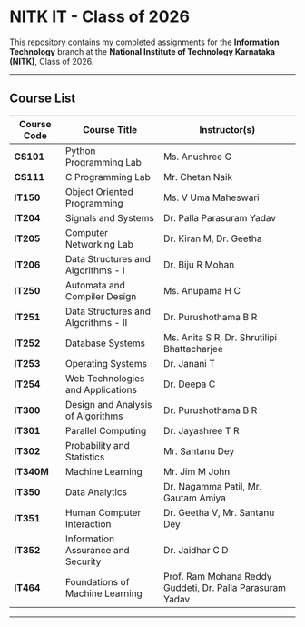 #  NITK IT - Class of 2026

This repository contains my completed assignments for the **Information Technology** branch at the **National Institute of Technology Karnataka (NITK)**, Class of 2026.

---

##  Course List

| Course Code | Course Title                                 | Instructor(s)                                          |
|-------------|-----------------------------------------------|--------------------------------------------------------|
| **CS101**   | Python Programming Lab                        | Ms. Anushree G                                         |
| **CS111**   | C Programming Lab                             | Mr. Chetan Naik                                        |
| **IT150**   | Object Oriented Programming                   | Ms. V Uma Maheswari                                    |
| **IT204**   | Signals and Systems                           | Dr. Palla Parasuram Yadav                              |
| **IT205**   | Computer Networking Lab                       | Dr. Kiran M, Dr. Geetha                                |
| **IT206**   | Data Structures and Algorithms - I            | Dr. Biju R Mohan                                       |
| **IT250**   | Automata and Compiler Design                  | Ms. Anupama H C                                        |
| **IT251**   | Data Structures and Algorithms - II           | Dr. Purushothama B R                                   |
| **IT252**   | Database Systems                              | Ms. Anita S R, Dr. Shrutilipi Bhattacharjee           |
| **IT253**   | Operating Systems                             | Dr. Janani T                                           |
| **IT254**   | Web Technologies and Applications             | Dr. Deepa C                                            |
| **IT300**   | Design and Analysis of Algorithms             | Dr. Purushothama B R                                   |
| **IT301**   | Parallel Computing                            | Dr. Jayashree T R                                      |
| **IT302**   | Probability and Statistics                    | Mr. Santanu Dey                                        |
| **IT340M**  | Machine Learning                              | Mr. Jim M John                                         |
| **IT350**   | Data Analytics                                | Dr. Nagamma Patil, Mr. Gautam Amiya                   |
| **IT351**   | Human Computer Interaction                    | Dr. Geetha V, Mr. Santanu Dey                          |
| **IT352**   | Information Assurance and Security            | Dr. Jaidhar C D                                        |
| **IT464**   | Foundations of Machine Learning               | Prof. Ram Mohana Reddy Guddeti, Dr. Palla Parasuram Yadav |

---
